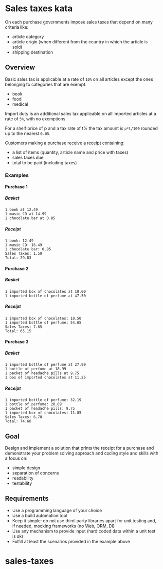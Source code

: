 # Sales taxes kata
On each purchase governments impose sales taxes that depend on many criteria like:
 - article category
 - article origin (when different from the country in which the article is sold)
 - shipping destination



## Overview
Basic sales tax is applicable at a rate of `10%` on all articles except the ones belonging to categories that are exempt:
 - book
 - food
 - medical

Import duty is an additional sales tax applicable on all imported articles at a rate of `5%`, with no exemptions.

For a shelf price of p and a tax rate of t% the tax amount is `p*t/100` rounded up to the nearest `0.05`.

Customers making a purchase receive a receipt containing:
 - a list of items (quantity, article name and price with taxes)
 - sales taxes due
 - total to be paid (including taxes)


### Examples

#### Purchase 1
##### Basket
```
1 book at 12.49
1 music CD at 14.99
1 chocolate bar at 0.85
```
##### Receipt
```
1 book: 12.49
1 music CD: 16.49
1 chocolate bar: 0.85
Sales Taxes: 1.50
Total: 29.83
```

#### Purchase 2
##### Basket
```
1 imported box of chocolates at 10.00
1 imported bottle of perfume at 47.50
```
##### Receipt
```
1 imported box of chocolates: 10.50
1 imported bottle of perfume: 54.65
Sales Taxes: 7.65
Total: 65.15
```

#### Purchase 3
##### Basket
```
1 imported bottle of perfume at 27.99
1 bottle of perfume at 18.99
1 packet of headache pills at 9.75
1 box of imported chocolates at 11.25
```
##### Receipt
```
1 imported bottle of perfume: 32.19
1 bottle of perfume: 20.89
1 packet of headache pills: 9.75
1 imported box of chocolates: 11.85
Sales Taxes: 6.70
Total: 74.68
```



## Goal
Design and implement a solution that prints the receipt for a purchase and demonstrate your problem solving approach and coding style and skills with a focus on:
 - simple design
 - separation of concerns
 - readability
 - testability



## Requirements
 - Use a programming language of your choice
 - Use a build automation tool
 - Keep it simple: do not use third-party libraries apart for unit testing and, if needed, mocking frameworks (no Web, ORM, DI)
 - Use any mechanism to provide input (hard coded data within a unit test is ok)
 - Fulfill at least the scenarios provided in the example above
# sales-taxes
